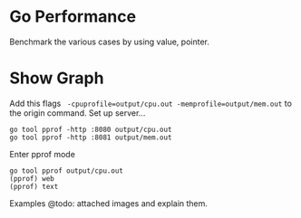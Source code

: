 # Go Performance
Benchmark the various cases by using value, pointer.

# Show Graph

Add this flags ` -cpuprofile=output/cpu.out -memprofile=output/mem.out` to the origin command.
Set up server...
```
go tool pprof -http :8080 output/cpu.out
go tool pprof -http :8081 output/mem.out
```

Enter pprof mode
```
go tool pprof output/cpu.out
(pprof) web
(pprof) text
```

Examples
@todo: attached images and explain them.